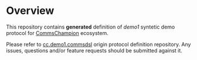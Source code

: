 # Overview
This repository contains **generated** definition of *demo1* 
syntetic demo protocol for [CommsChampion](https://github.com/arobenko/comms_champion)
ecosystem. 

Please refer to [cc.demo1.commsdsl](https://github.com/arobenko/cc.demo1.commsdsl) 
origin protocol definition repository. Any issues, questions and/or feature requests
should be submitted against it.
